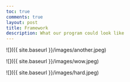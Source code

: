 ```yaml
---
toc: true
comments: true
layout: post
title: Framework
description: What our program could look like
---
```


![]({{ site.baseurl }}/images/another.jpeg)

![]({{ site.baseurl }}/images/wow.jpeg)

![]({{ site.baseurl }}/images/hard.jpeg)